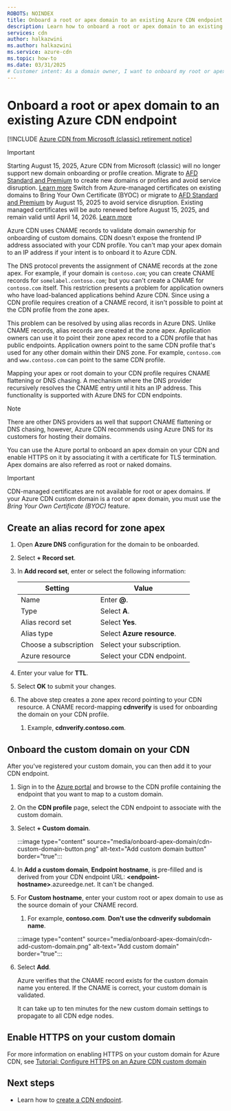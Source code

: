 ```yaml
---
ROBOTS: NOINDEX
title: Onboard a root or apex domain to an existing Azure CDN endpoint - Azure portal
description: Learn how to onboard a root or apex domain to an existing Azure CDN endpoint using the Azure portal.
services: cdn
author: halkazwini
ms.author: halkazwini
ms.service: azure-cdn
ms.topic: how-to
ms.date: 03/31/2025
# Customer intent: As a domain owner, I want to onboard my root or apex domain to an existing CDN endpoint, so that I can ensure proper DNS configuration and HTTPS support for my web applications.
---
```


# Onboard a root or apex domain to an existing Azure CDN endpoint

[!INCLUDE [Azure CDN from Microsoft (classic) retirement notice](../../includes/cdn-classic-retirement.md)]

> [!IMPORTANT]
> Starting August 15, 2025, Azure CDN from Microsoft (classic) will no longer support new domain onboarding or profile creation. Migrate to [AFD Standard and Premium](https://ms.portal.azure.com/#"https://ms.portal.azure.com/#") to create new domains or profiles and avoid service disruption. [Learn more](https://ms.portal.azure.com/verifyLink?href=https%3A%2F%2Faka.ms%2Fcdn%2Fmigration&id=Microsoft_Azure_Cdn"https://ms.portal.azure.com/verifylink?href=https%3a%2f%2faka.ms%2fcdn%2fmigration&id=microsoft_azure_cdn")
> Switch from Azure-managed certificates on existing domains to Bring Your Own Certificate (BYOC) or migrate to [AFD Standard and Premium](https://ms.portal.azure.com/#%22https://ms.portal.azure.com/#%22) by August 15, 2025 to avoid service disruption. Existing managed certificates will be auto renewed before August 15, 2025, and remain valid until April 14, 2026. [Learn more](/azure/cdn/cdn-custom-ssl?toc=%2Fazure%2Ffrontdoor%2Ftoc.json&tabs=option-1-default-enable-https-with-a-cdn-managed-certificate)

Azure CDN uses CNAME records to validate domain ownership for onboarding of custom domains. CDN doesn't expose the frontend IP address associated with your CDN profile. You can't map your apex domain to an IP address if your intent is to onboard it to Azure CDN.

The DNS protocol prevents the assignment of CNAME records at the zone apex. For example, if your domain is `contoso.com`; you can create CNAME records for `somelabel.contoso.com`; but you can't create a CNAME for `contoso.com` itself. This restriction presents a problem for application owners who have load-balanced applications behind Azure CDN. Since using a CDN profile requires creation of a CNAME record, it isn't possible to point at the CDN profile from the zone apex.

This problem can be resolved by using alias records in Azure DNS. Unlike CNAME records, alias records are created at the zone apex. Application owners can use it to point their zone apex record to a CDN profile that has public endpoints. Application owners point to the same CDN profile that's used for any other domain within their DNS zone. For example, `contoso.com` and `www.contoso.com` can point to the same CDN profile.

Mapping your apex or root domain to your CDN profile requires CNAME flattening or DNS chasing. A mechanism where the DNS provider recursively resolves the CNAME entry until it hits an IP address. This functionality is supported with Azure DNS for CDN endpoints.

> [!NOTE]
> There are other DNS providers as well that support CNAME flattening or DNS chasing, however, Azure CDN recommends using Azure DNS for its customers for hosting their domains.

You can use the Azure portal to onboard an apex domain on your CDN and enable HTTPS on it by associating it with a certificate for TLS termination. Apex domains are also referred as root or naked domains.

> [!IMPORTANT]
> CDN-managed certificates are not available for root or apex domains. If your Azure CDN custom domain is a root or apex domain, you must use the *Bring Your Own Certificate (BYOC)* feature.
>

## Create an alias record for zone apex

1. Open **Azure DNS** configuration for the domain to be onboarded.

2. Select **+ Record set**.

3. In **Add record set**, enter or select the following information:

    | Setting | Value |
    | ------- | ------|
    | Name | Enter **@**. |
    | Type | Select **A**. |
    | Alias record set | Select **Yes**. |
    | Alias type | Select **Azure resource**. |
    | Choose a subscription | Select your subscription. |
    | Azure resource | Select your CDN endpoint. |

4. Enter your value for **TTL**.

5. Select **OK** to submit your changes.

6. The above step creates a zone apex record pointing to your CDN resource. A CNAME record-mapping **cdnverify** is used for onboarding the domain on your CDN profile.
    1. Example, **cdnverify.contoso.com**.

## Onboard the custom domain on your CDN

After you've registered your custom domain, you can then add it to your CDN endpoint.

1. Sign in to the [Azure portal](https://portal.azure.com/) and browse to the CDN profile containing the endpoint that you want to map to a custom domain.

2. On the **CDN profile** page, select the CDN endpoint to associate with the custom domain.

3. Select **+ Custom domain**.

   :::image type="content" source="media/onboard-apex-domain/cdn-custom-domain-button.png" alt-text="Add custom domain button" border="true":::

4. In **Add a custom domain**, **Endpoint hostname**, is pre-filled and is derived from your CDN endpoint URL: **\<endpoint-hostname>**.azureedge.net. It can't be changed.

5. For **Custom hostname**, enter your custom root or apex domain to use as the source domain of your CNAME record.
    1. For example, **contoso.com**. **Don't use the cdnverify subdomain name**.

    :::image type="content" source="media/onboard-apex-domain/cdn-add-custom-domain.png" alt-text="Add custom domain" border="true":::

6. Select **Add**.

   Azure verifies that the CNAME record exists for the custom domain name you entered. If the CNAME is correct, your custom domain is validated.

   It can take up to ten minutes for the new custom domain settings to propagate to all CDN edge nodes.

## Enable HTTPS on your custom domain

For more information on enabling HTTPS on your custom domain for Azure CDN, see [Tutorial: Configure HTTPS on an Azure CDN custom domain](cdn-custom-ssl.md)

## Next steps

- Learn how to [create a CDN endpoint](cdn-create-new-endpoint.md).
